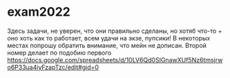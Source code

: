 # exam2022
Здесь задачи, не уверен, что они правильно сделаны, но хотяб что-то + оно хоть как то работает, всем удачи на экзе, пупсики!
В некоторых местах попрошу обратить внимание, что мейн не дописан.
Второй номер делает по подобию первого
https://docs.google.com/spreadsheets/d/10LV6Qd0SIGnawXUf5Nz6tmsjrwo6P33ua4iyFzapTzc/edit#gid=0
